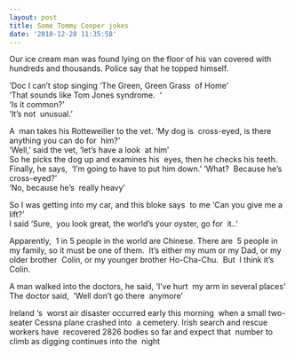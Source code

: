 ```yaml
---
layout: post
title: Some Tommy Cooper jokes
date: '2010-12-28 11:35:58'
---
```



[](http://msdn.microsoft.com/en-us/library/1370z17c(v=VS.80).aspx)Our ice cream man was found lying on the floor of his van covered with hundreds and thousands. Police say that he topped himself.

‘Doc I can’t stop singing ‘The Green, Green Grass  of Home’  
 ‘That sounds like Tom Jones syndrome.  ‘  
 ‘Is it common?’  
 ‘It’s not  unusual.’

A  man takes his Rotteweiller to the vet. ‘My dog is  cross-eyed, is there anything you can do for  him?’  
 ‘Well,’ said the vet, ‘let’s have a look  at him’  
 So he picks the dog up and examines his  eyes, then he checks his teeth. Finally, he says,  ‘I’m going to have to put him down.’ ‘What?  Because he’s cross-eyed?’  
 ‘No, because he’s  really heavy’

So I was getting into my car, and this bloke says  to me ‘Can you give me a lift?’  
 I said ‘Sure,  you look great, the world’s your oyster, go for  it..’

Apparently,  1 in 5 people in the world are Chinese. There are  5 people in my family, so it must be one of them.  It’s either my mum or my Dad, or my older brother  Colin, or my younger brother Ho-Cha-Chu.  But  I think it’s Colin.

A man walked into the doctors, he said, ‘I’ve hurt  my arm in several places’  
 The doctor said,  ‘Well don’t go there  anymore’

Ireland ‘s  worst air disaster occurred early this morning  when a small two-seater Cessna plane crashed into  a cemetery. Irish search and rescue workers have  recovered 2826 bodies so far and expect that  number to climb as digging continues into the  night


